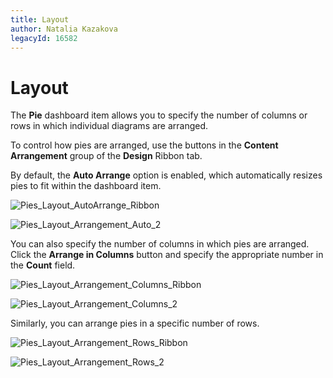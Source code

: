 ```yaml
---
title: Layout
author: Natalia Kazakova
legacyId: 16582
---
```

# Layout
The **Pie** dashboard item allows you to specify the number of columns or rows in which individual diagrams are arranged.

To control how pies are arranged, use the buttons in the **Content Arrangement** group of the **Design** Ribbon tab.

By default, the **Auto Arrange** option is enabled, which automatically resizes pies to fit within the dashboard item.

![Pies_Layout_AutoArrange_Ribbon](../../../../images/img25674.png)

![Pies_Layout_Arrangement_Auto_2](../../../../images/img25675.png)

You can also specify the number of columns in which pies are arranged. Click the **Arrange in Columns** button and specify the appropriate number in the **Count** field.

![Pies_Layout_Arrangement_Columns_Ribbon](../../../../images/img25676.png)

![Pies_Layout_Arrangement_Columns_2](../../../../images/img25677.png)

Similarly, you can arrange pies in a specific number of rows.

![Pies_Layout_Arrangement_Rows_Ribbon](../../../../images/img25678.png)

![Pies_Layout_Arrangement_Rows_2](../../../../images/img25679.png)